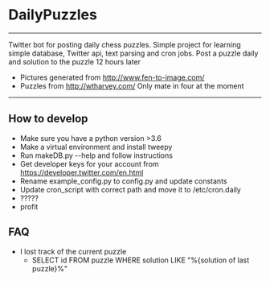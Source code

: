 # DailyPuzzles

---

Twitter bot for posting daily chess puzzles.
Simple project for learning simple database, Twitter api, text parsing and cron jobs. 
Post a puzzle daily and solution to the puzzle 12 hours later

  * Pictures generated from http://www.fen-to-image.com/
  * Puzzles from http://wtharvey.com/ Only mate in four at the moment

---

## How to develop

* Make sure you have a python version >3.6
* Make a virtual environment and install tweepy
* Run makeDB.py --help and follow instructions
* Get developer keys for your account from https://developer.twitter.com/en.html
* Rename example_config.py to config.py and update constants
* Update cron_script with correct path and move it to /etc/cron.daily 
* ?????
* profit

## FAQ

* I lost track of the current puzzle 
  * SELECT id FROM puzzle WHERE solution LIKE "%{solution of last puzzle}%"

